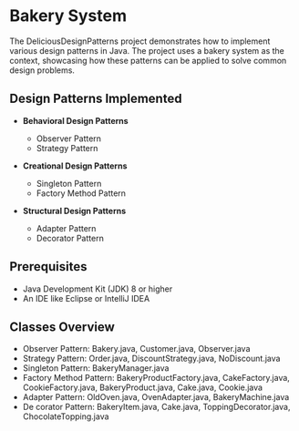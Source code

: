 # Bakery System

The DeliciousDesignPatterns project demonstrates how to implement various design patterns in Java. The project uses a bakery system as the context, showcasing how these patterns can be applied to solve common design problems. 


## Design Patterns Implemented


- **Behavioral Design Patterns**
  - Observer Pattern
  - Strategy Pattern

- **Creational Design Patterns**
  - Singleton Pattern
  - Factory Method Pattern

- **Structural Design Patterns**
  - Adapter Pattern
  - Decorator Pattern


## Prerequisites

- Java Development Kit (JDK) 8 or higher
- An IDE like Eclipse or IntelliJ IDEA


## Classes Overview

- Observer Pattern: Bakery.java, Customer.java, Observer.java
- Strategy Pattern: Order.java, DiscountStrategy.java, NoDiscount.java
- Singleton Pattern: BakeryManager.java
- Factory Method Pattern: BakeryProductFactory.java, CakeFactory.java, CookieFactory.java, BakeryProduct.java, Cake.java, Cookie.java
- Adapter Pattern: OldOven.java, OvenAdapter.java, BakeryMachine.java
- De corator Pattern: BakeryItem.java, Cake.java, ToppingDecorator.java, ChocolateTopping.java

